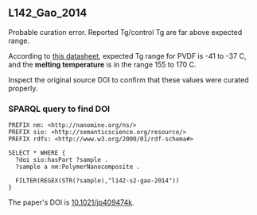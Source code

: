 ## L142_Gao_2014

Probable curation error. Reported Tg/control Tg are far above expected range.

According to [this datasheet](https://espanol.kynar.com/export/sites/kynar-latam/.content/medias/downloads/literature/kynar-kynar-flex-pvdf-performance.pdf), expected Tg range for PVDF is -41 to -37 C, and the **melting temperature** is in the range 155 to 170 C.

Inspect the original source DOI to confirm that these values were curated properly.


### SPARQL query to find DOI

```
PREFIX nm: <http://nanomine.org/ns/>
PREFIX sio: <http://semanticscience.org/resource/>
PREFIX rdfs: <http://www.w3.org/2000/01/rdf-schema#>

SELECT * WHERE {
  ?doi sio:hasPart ?sample .
  ?sample a nm:PolymerNanocomposite .
  
  FILTER(REGEX(STR(?sample),"l142-s2-gao-2014"))
}
```

The paper's DOI is [10.1021/jp409474k](http://dx.doi.org/10.1021/jp409474k).

